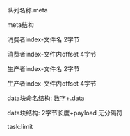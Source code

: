 队列名称.meta

meta结构

消费者index-文件名 2字节

消费者index-文件内offset 4字节

生产者index-文件名 2字节

生产者index-文件内offset 4字节

data块命名结构: 数字+.data

data块结构: 2字节长度+payload 无分隔符

task:limit 

